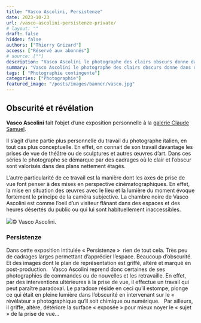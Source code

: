 ```yaml
---
title: "Vasco Ascolini, Persistenze"
date: 2023-10-23
url: /vasco-ascolini-persistenze-private/
# layout: ""
draft: false
hidden: false
authors: ["Thierry Grizard"]
access: ["Réservé aux abonnés"]
# source: [""]
description: "Vasco Ascolini le photographe des clairs obscurs donne dans une exposition intitulée Persistenze une vision personnelle de ce que la photographie révèle"
summary: "Vasco Ascolini le photographe des clairs obscurs donne dans une exposition intitulée Persistenze une vision personnelle de ce que la photographie révèle"
tags: [ "Photographie contingente"]
categories: ["Photographie"]
featured_image: "/posts/images/banner/vasco.jpg"
---
```

## Obscurité et révélation

**Vasco Ascolini** fait l’objet d’une exposition personnelle à la [galerie Claude Samuel](http://www.claude-samuel.com/expositions/2017/ascolini/?ref=artefields.net).

Il s’agit d’une partie plus personnelle du travail du photographe italien, en tout cas plus conceptuelle. En effet, on connait de son travail davantage les prises de vue de théâtre ou de sculptures et autres œuvres d’art. Dans ces séries le photographe se démarque par des cadrages où le clair et l’obscur sont valorisés dans des plans nettement étagés.

L’autre particularité de ce travail est la manière dont les axes de prise de vue font penser à des mises en perspective cinématographiques. En effet, la mise en situation des œuvres avec le lieu et la lumière du moment évoque fortement le principe de la caméra subjective. La chambre noire de Vasco Ascolini est comme l’oeil d’un visiteur flânant dans des espaces et des heures désertés du public ou qui lui sont habituellement inaccessibles.

![](/posts/images/vasco/IMG_20170309_192719-Edit-3173-x-2167.0001-1024x699.jpg)© Vasco Ascolini.

### Persistenze

Dans cette exposition intitulée « Persistenze »  rien de tout cela. Très peu de cadrages larges permettant d’apprécier l’espace. Beaucoup d’obscurité. Et des images dont le plan de représentation est griffé, altéré et marqué en post-production.   Vasco Ascolini reprend donc certaines de ses photographies de commandes ou de nouvelles et les retravaille. En effet, par des interventions ultérieures à la prise de vue, il effectue un travail qui peut paraître paradoxal. Le paradoxe réside en ceci qu’il estompe, plonge ce qui était en pleine lumière dans l’obscurité en intervenant sur le « révélateur » photographique qu’il soit chimique ou numérique.   Par ailleurs, il griffe, altère, détériore la surface « exposée » pour mieux noyer le « sujet » de la prise de vue...